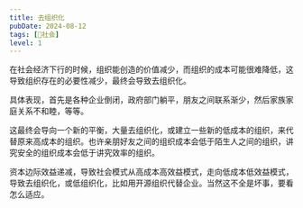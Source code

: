 ```yaml
---
title: 去组织化
pubDate: 2024-08-12
tags: [👫社会]
level: 1
---
```


在社会经济下行的时候，组织能创造的价值减少，而组织的成本可能很难降低，这导致组织存在的必要性减少，最终会导致去组织化。

具体表现，首先是各种企业倒闭，政府部门躺平，朋友之间联系渐少，然后家族家庭关系不和睦，等等。

这最终会导向一个新的平衡，大量去组织化，或建立一些新的低成本的组织，来代替原来高成本的组织。也许亲朋好友之间的组织成本会低于陌生人之间的组织，讲究安全的组织成本会低于讲究效率的组织。

资本边际效益递减，导致社会模式从高成本高效益模式，走向低成本低效益模式，导致去组织化，或低组织化，比如用开源组织代替企业。当然这不全是坏事，要看怎么适应。
